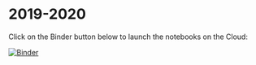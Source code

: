 # 2019-2020

Click on the Binder button below to launch the notebooks on the Cloud:

[![Binder](https://mybinder.org/badge_logo.svg)](https://mybinder.org/v2/gh/KelloggAIProgramme/2019-2020/master)
